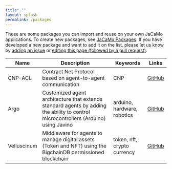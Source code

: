 ```yaml
---
title: ""
layout: splash
permalink: /packages
---
```


These are some packages you can import and reuse on your own JaCaMo applications. To create new packages, see [JaCaMo Packages](http://jacamo-lang.github.io/jacamo/devs/creating-packages/readme.html#_using_the_package). If you have developed a new package and want to add it on the list, please let us know by [adding an issue](https://github.com/jacamo-lang/jacamo-lang.github.io/issues/new?assignees=&labels=packages&projects=&template=new-package.md&title=New+JaCaMo+Package) or [editing this page (followed by a pull request)](https://github.com/jacamo-lang/jacamo-lang.github.io/edit/main/_pages/packages.md).

| Name | Description | Keywords | Links |
| -------- | ------- |------- |------- |
| CNP-ACL | Contract Net Protocol based on agent-to-agent communication | CNP | [GitHub](https://github.com/jomifred/cnp-acl)
| Argo | Customized agent architecture that extends standard agents by adding the ability to control microcontrollers (Arduino) using Javino |  arduino, hardware, robotics | [GitHub](https://github.com/chon-group/argo-jcm)
| Velluscinum | Middleware for agents to manage digital assets (Token and NFT) using the BigchainDB permissioned blockchain | token, nft, crypto currency | [GitHub](https://github.com/chon-group/velluscinum-jcm)

